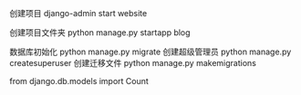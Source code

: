 创建项目
django-admin start website

创建项目文件夹
python manage.py startapp blog


数据库初始化
python manage.py migrate
创建超级管理员
python manage.py createsuperuser
创建迁移文件
python manage.py makemigrations


from django.db.models import Count